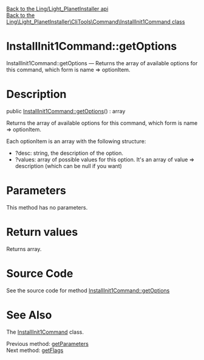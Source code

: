 [Back to the Ling/Light_PlanetInstaller api](https://github.com/lingtalfi/Light_PlanetInstaller/blob/master/doc/api/Ling/Light_PlanetInstaller.md)<br>
[Back to the Ling\Light_PlanetInstaller\CliTools\Command\InstallInit1Command class](https://github.com/lingtalfi/Light_PlanetInstaller/blob/master/doc/api/Ling/Light_PlanetInstaller/CliTools/Command/InstallInit1Command.md)


InstallInit1Command::getOptions
================



InstallInit1Command::getOptions — Returns the array of available options for this command, which form is name => optionItem.




Description
================


public [InstallInit1Command::getOptions](https://github.com/lingtalfi/Light_PlanetInstaller/blob/master/doc/api/Ling/Light_PlanetInstaller/CliTools/Command/InstallInit1Command/getOptions.md)() : array




Returns the array of available options for this command, which form is name => optionItem.


Each optionItem is an array with the following structure:

- ?desc: string, the description of the option.
- ?values: array of possible values for this option.
     It's an array of value => description (which can be null if you want)




Parameters
================

This method has no parameters.


Return values
================

Returns array.








Source Code
===========
See the source code for method [InstallInit1Command::getOptions](https://github.com/lingtalfi/Light_PlanetInstaller/blob/master/CliTools/Command/InstallInit1Command.php#L90-L102)


See Also
================

The [InstallInit1Command](https://github.com/lingtalfi/Light_PlanetInstaller/blob/master/doc/api/Ling/Light_PlanetInstaller/CliTools/Command/InstallInit1Command.md) class.

Previous method: [getParameters](https://github.com/lingtalfi/Light_PlanetInstaller/blob/master/doc/api/Ling/Light_PlanetInstaller/CliTools/Command/InstallInit1Command/getParameters.md)<br>Next method: [getFlags](https://github.com/lingtalfi/Light_PlanetInstaller/blob/master/doc/api/Ling/Light_PlanetInstaller/CliTools/Command/InstallInit1Command/getFlags.md)<br>

